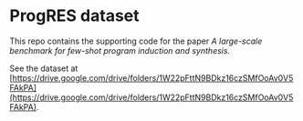 # ProgRES dataset

This repo contains the supporting code for the paper _A large-scale benchmark for few-shot program induction and synthesis_.

See the dataset at [https://drive.google.com/drive/folders/1W22pFttN9BDkz16czSMfOoAv0V5FAkPA](https://drive.google.com/drive/folders/1W22pFttN9BDkz16czSMfOoAv0V5FAkPA).
